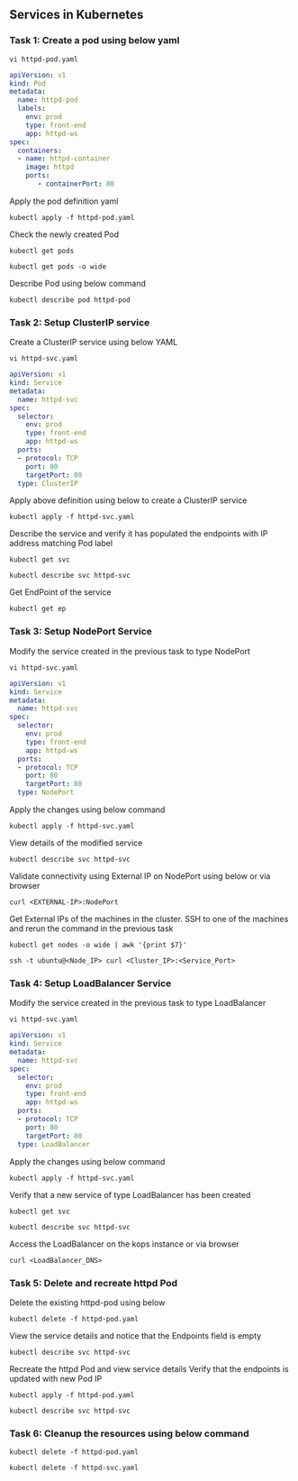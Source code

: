 ## Services in Kubernetes

### Task 1: Create a pod using below yaml
```
vi httpd-pod.yaml
```
```yaml
apiVersion: v1
kind: Pod
metadata:
  name: httpd-pod
  labels:
    env: prod 
    type: front-end
    app: httpd-ws
spec:
  containers:
  - name: httpd-container
    image: httpd
    ports:
       - containerPort: 80
```
Apply the pod definition yaml
```
kubectl apply -f httpd-pod.yaml
```
Check the newly created Pod
```
kubectl get pods
```
```
kubectl get pods -o wide
```
Describe Pod using below command
```
kubectl describe pod httpd-pod
```


### Task 2: Setup ClusterIP service
Create  a ClusterIP service using below YAML
```
vi httpd-svc.yaml
```
```yaml
apiVersion: v1
kind: Service
metadata:
  name: httpd-svc
spec:
  selector:
    env: prod
    type: front-end
    app: httpd-ws
  ports:
  - protocol: TCP
    port: 80
    targetPort: 80
  type: ClusterIP
```
Apply above definition using below to create a ClusterIP service
```
kubectl apply -f httpd-svc.yaml
```
Describe the service and verify it has populated the endpoints with IP address matching Pod label
```
kubectl get svc
```
```
kubectl describe svc httpd-svc
```
Get EndPoint of the service
```
kubectl get ep  
```


### Task 3: Setup NodePort Service
Modify the service created in the previous task to type NodePort
```
vi httpd-svc.yaml
```
```yaml
apiVersion: v1
kind: Service
metadata:
  name: httpd-svc
spec:
  selector:
    env: prod
    type: front-end
    app: httpd-ws
  ports:
  - protocol: TCP
    port: 80
    targetPort: 80
  type: NodePort
```
Apply the changes using below command
```
kubectl apply -f httpd-svc.yaml
```
View details of the modified service
```
kubectl describe svc httpd-svc
```
Validate connectivity using External IP on NodePort using below or via browser
```
curl <EXTERNAL-IP>:NodePort
```
Get External IPs of the machines in the cluster. SSH to one of the machines and rerun the command in the previous task
```
kubectl get nodes -o wide | awk '{print $7}'
```
```
ssh -t ubuntu@<Node_IP> curl <Cluster_IP>:<Service_Port>
```

### Task 4: Setup LoadBalancer Service
Modify the service created in the previous task to type LoadBalancer 
```
vi httpd-svc.yaml
```
```yaml
apiVersion: v1
kind: Service
metadata:
  name: httpd-svc
spec:
  selector:
    env: prod
    type: front-end
    app: httpd-ws
  ports:
  - protocol: TCP
    port: 80
    targetPort: 80
  type: LoadBalancer
```
Apply the changes using below command
```
kubectl apply -f httpd-svc.yaml
```
Verify that a new service of type LoadBalancer has been created
```
kubectl get svc
```
```
kubectl describe svc httpd-svc
```
Access the LoadBalancer on the kops instance or via browser
```
curl <LoadBalancer_DNS>
```

### Task 5: Delete and recreate httpd Pod
Delete the existing httpd-pod using below
```
kubectl delete -f httpd-pod.yaml
```
View the service details and notice that the Endpoints field is empty
```
kubectl describe svc httpd-svc
```
Recreate the httpd Pod and view service details Verify that the endpoints is updated with new Pod IP
```
kubectl apply -f httpd-pod.yaml
```
```
kubectl describe svc httpd-svc
```

### Task 6: Cleanup the resources using below command
```
kubectl delete -f httpd-pod.yaml
```
```
kubectl delete -f httpd-svc.yaml
```
